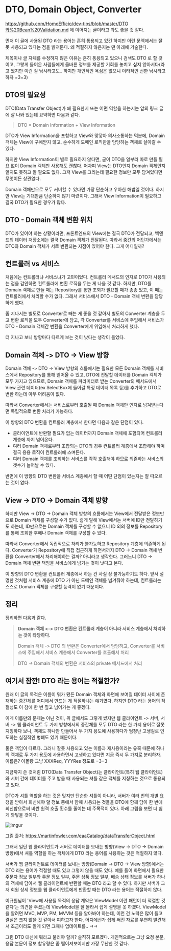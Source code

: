 # DTO, Domain Object, Converter

https://github.com/HomoEfficio/dev-tips/blob/master/DTO와%20Bean%20Validation.md 에 이어지는 글이라고 봐도 좋을 것 같다.

먼저 이 글에 사용된 DTO 라는 용어는 흔히 통용되고 있긴 하지만 이런 문맥에서는 잘못 사용되고 있다는 점을 밝혀둔다. 왜 적절하지 않은지는 맨 아래에 기술한다.

제목이나 글 자체를 수정하지 않은 이유는 흔히 통용되고 있으니 검색도 DTO 로 할 것이고, 그렇게 들어온 사람들에게 올바른 정보를 제공할 기회를 놓치고 싶지 않아서다(라고 썼지만 이런 걸 낚시라고도.. 하지만 개인적인 욕심은 없으니 이타적인 선한 낚시라고 하자 =3=3)


## DTO의 필요성

DTO(Data Transfer Object)가 왜 필요한지 또는 어떤 역할을 하는지는 앞의 링크 글에 잘 나와 있는데 요약하면 다음과 같다.

>DTO = Domain Information + View Information

DTO가 View Information을 포함하고 View와 맞닿아 의사소통하는 덕분에, Domain 객체는 View에 구애받지 않고, 순수하게 도메인 로직만을 담당하는 객체로 살아갈 수 있다.

하지만 View Information이 별로 필요하지 않다면, 굳이 DTO을 일부러 따로 만들 필요 없이 Domain 객체만 사용해도 괜찮다. 어차피 View는 DTO인지 Domain 객체인지 알지도 못하고 알 필요도 없다. 그저 View를 그리는데 필요한 정보만 모두 담겨있다면 무엇이든 상관없다.

Domain 객체만으로 모두 커버할 수 있다면 가장 단순하고 우아한 해법일 것이다. 하지만 View는 기대만큼 단순하지 않기 마련이다. 그래서 View Information이 필요하고 결국 DTO가 필요한 경우가 많다.


## DTO - Domain 객체 변환 위치

DTO가 있어야 하는 상황이라면, 프론트엔드의 View에는 결국 DTO가 전달되고, 백엔드의 데이터 저장소에는 결국 Domain 객체가 전달된다. 따라서 중간의 어딘가에서는 DTO와 Domain 객체가 서로 변환되는 지점이 있어야 한다. 그게 어디일까? 


## 컨트롤러 vs 서비스

처음에는 컨트롤러냐 서비스냐가 고민이었다. 컨트롤러 메서드의 인자로 DTO가 사용되는 점을 감안하면 컨트롤러에 변환 로직을 두는 게 나을 것 같다. 하지만, DTO를 Domain 객체로 만들 때는 Repository를 통한 조회가 필요할 때가 종종 있고, 이 때는 컨트롤러에서 처리할 수가 없다. 그래서 서비스에서 DTO - Domain 객체 변환을 담당하게 했다.

좀 지나서는 별도로 Converter로 빼는 게 좋을 것 같아서 별도의 Converter 계층을 두고 변환 로직을 모두 Converter에 담고, 각 Converter를 서비스에 주입해서 서비스가 DTO - Domain 객체간 변환을 Converter에게 위임해서 처리하게 했다.

더 지나고 보니 방향마다 다르게 보는 것이 낫다는 생각이 들었다.


## Domain 객체 -> DTO -> View 방향

Domain 객체 -> DTO -> View 방향의 흐름에서는 필요한 모든 Domain 객체를 서비스에서 Repository를 통해 얻어올 수 있고, DTO에 전달할 데이터를 Domain 객체가 모두 가지고 있으므로, Domain 객체를 파라미터로 받는 Converter의 메서드에서 View 관련 데이터(ex SelectBox에 들어갈 특정 데이터 목록 등)를 추가하고 DTO로 변환 하는데 아무 어려움이 없다. 

따라서 Converter에서는 서비스로부터 호출될 때 Domain 객체만 인자로 넘겨받는다면 독립적으로 변환 처리가 가능하다.

이 방향의 DTO 변환을 컨트롤러 계층에서 한다면 다음과 같은 단점이 있다.

- 클라이언트에 반환할 필요가 없는 데이터까지 Domain 객체에 포함되어 컨트롤러 계층에 까지 넘어온다.
- 여러 Domain 객체로부터 조합되는 DTO의 경우 컨트롤러 계층에서 조합해야 하며 결국 응용 로직이 컨트롤러에 스며든다.
- 여러 Domain 객체를 조회하는 서비스를 각각 호출해야 하므로 의존하는 서비스의 갯수가 늘어날 수 있다.

반면에 이 방향의 DTO 변환을 서비스 계층에서 할 때 어떤 단점이 있는지는 잘 떠오르는 것이 없다.


## View -> DTO -> Domain 객체 방향

하지만 View -> DTO -> Domain 객체 방향의 흐름에서는 View에서 전달받은 정보만으로 Domain 객체를 구성할 수가 없다. 쉽게 말해 View에서는 서버에 ID만 전달하기도 하는데, ID만으로는 Domain 객체를 구성할 수 없으니 ID 외의 정보를 Repository를 통해 조회한 후에나 Domain 객체를 구성할 수 있다. 

따라서 Converter에서 독립적으로 처리가 불가능하고 Repository 계층에 의존하게 된다. Converter가 Repository에 직접 접근하게 하면서까지 DTO -> Domain 객체 변환을 Converter에서 처리해야하는 걸까? 아니라고 생각한다. 그러느니 DTO -> Domain 객체 변환 책임을 서비스에게 넘기는 것이 낫다고 본다.

이 방향의 DTO 변환을 컨트롤러 계층에서 하는 건 사실 상 불가능하기도 하다. 앞서 설명한 것처럼 서비스 계층에 DTO 가 아닌 도메인 객체를 넘겨줘야 하는데, 컨트롤러는 스스로 Domain 객체를 구성할 능력이 없기 때문이다.


## 정리

정리하면 다음과 같다.

>**Domain 객체 <-> DTO 변환은 컨트롤러 계층이 아니라 서비스 계층에서 처리하는 것이 타당하다.**
>
>Domain 객체 -> DTO 의 변환은 Converter에서 담당하고, Converter를 서비스에 주입해서 서비스 계층에서 Converter를 호출해서 처리
>
>DTO -> Domain 객체의 변환은 서비스의 private 메서드에서 처리 


## 여기서 잠깐! DTO 라는 용어는 적절한가?

원래 이 글의 목적은 이름이 뭐가 됐든 Domain 객체와 화면에 보여질 데이터 사이에 존재하는 중간체를 어디에서 만드는 게 적절하냐는 얘기였다. 하지만 DTO 라는 용어의 적절성도 이 참에 한 번 짚고 넘어가는 게 좋겠다.

이게 이름만의 문제는 아닌 것이, 위 글에서도 그렇게 썼지만 웹 클라이언트 -> 서버, 서버 -> 웹 클라이언트 두 가지 방향에서의 중간체를 모두 DTO 라는 한 가지 용어로 잘못 지칭하다 보니, 객체도 하나만 만들어서 두 가지 용도에 사용하다가 엄청난 고생길로 인도하는 실질적인 병폐도 있기 때문이다.

둘은 책임이 다르다. 그러니 잘못 사용되고 있는 이름과 재사용이라는 유혹 때문에 하나의 객체로 두 가지 용도에 사용하면서 고생하고 있다면 지금 즉시 두 가지로 분리하자. 이름은? 아몰랑 그냥 XXXReq, YYYRes 정도로 =3=3

지금까지 쓴 것처럼 DTO(Data Transfer Object)는 클라이언트(특히 웹 클라이언트)와 서버 간에 데이터를 주고 받을 때 사용되는 셔틀 같은 객체를 지칭하는 것으로 통용되고 있다.

DTO가 셔틀 역할을 하는 것은 맞지만 단순한 셔틀이 아니라, 서버가 여러 번의 개별 요청을 받아서 회신해야 할 정보 중에서 함께 사용되는 것들을 DTO에 함께 담아 한 번에 회신함으로써 비싼 원격 호출 횟수를 줄이는 데 주목적이 있다. 아래 그림을 보면 더 쉽게 와닿을 것이다.

![Imgur](https://i.imgur.com/8mM8AFd.png)

그림 출처: https://martinfowler.com/eaaCatalog/dataTransferObject.html

그래서 일단 웹 클라이언트가 서버로 데이터를 보내는 방향(View -> DTO -> Domain 방향)에서 셔틀 역할을 하는 객체에게 DTO 라는 용어를 사용하는 것은 적절하지 않다.

서버가 웹 클라이언트로 데이터를 보내는 방향(Domain -> DTO -> View 방향)에서는 DTO 라는 용어가 적절할 때도 있고 그렇지 않을 때도 있다. 예를 들어 화면에서 필요한 주문자 정보 일부와 주문 정보 일부, 주문 상품 정보 일부, 배송 상태 정보를 서버가 하나의 객체에 담아서 웹 클라이언트에 반환할 때는 DTO 라고 할 수 있다. 하지만 서버가 그저 회원 상세 정보를 웹 클라이언트에게 반환할 때는 DTO 라는 용어는 적절하지 않다.

이규원님이 'View에 사용될 목적의 응답 계약은 ViewModel 이란 패턴이 더 적절할 것 같다'는 의견을 주셨는데 ViewModel을 잘 몰라서 쉽게 설명을 못 하겠다. ViewModel을 알려면 MVC, MVP, PM, MVVM 등을 알아봐야 하는데, 이런 건 노력은 많이 들고 결실은 크지 않을 것 같아서 피하고자 한다. 어디에선가 쉽게 써진 자료를 우연히 발견해서 조금이라도 알게 되면 그때나 업데이트를.. ㅋㅋ

그럼 DTO 대신에 뭐라고 불러야 할까? 솔직히 모르겠다. 개인적으로는 그냥 요청 본문, 응답 본문이 정보 함유량은 좀 떨어져보이지만 가장 무난한 것 같다.
